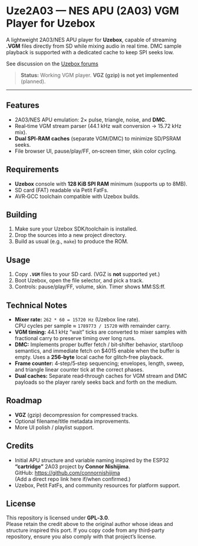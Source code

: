 # Uze2A03 — NES APU (2A03) VGM Player for Uzebox

A lightweight 2A03/NES APU player for **Uzebox**, capable of streaming **.VGM** files directly from SD while mixing audio in real time. DMC sample playback is supported with a dedicated cache to keep SPI seeks low.

See discussion on the [Uzebox forums](https://uzebox.org/forums/viewtopic.php?t=11501)

> **Status:** Working VGM player. **VGZ (gzip) is not yet implemented** (planned).

---

## Features

- 2A03/NES APU emulation: 2× pulse, triangle, noise, and **DMC**.
- Real‑time VGM stream parser (44.1 kHz wait conversion → 15.72 kHz mix).
- **Dual SPI‑RAM caches** (separate VGM/DMC) to minimize SD/PSRAM seeks.
- File browser UI, pause/play/FF, on‑screen timer, skin color cycling.

## Requirements

- **Uzebox** console with **128 KiB SPI RAM** minimum (supports up to 8MB).
- SD card (FAT) readable via Petit FatFs.
- AVR‑GCC toolchain compatible with Uzebox builds.

## Building

1. Make sure your Uzebox SDK/toolchain is installed.
2. Drop the sources into a new project directory.
3. Build as usual (e.g., `make`) to produce the ROM.

## Usage

1. Copy **`.VGM`** files to your SD card. (VGZ is **not** supported yet.)
2. Boot Uzebox, open the file selector, and pick a track.
3. Controls: pause/play/FF, volume, skin. Timer shows MM:SS:ff.

## Technical Notes

- **Mixer rate:** `262 * 60 = 15720 Hz` (Uzebox line rate).  
  CPU cycles per sample ≈ `1789773 / 15720` with remainder carry.
- **VGM timing:** 44.1 kHz “wait” ticks are converted to mixer samples with fractional carry to preserve timing over long runs.
- **DMC:** Implements proper buffer fetch / bit‑shifter behavior, start/loop semantics, and immediate fetch on $4015 enable when the buffer is empty. Uses a **256‑byte** local cache for glitch‑free playback.
- **Frame counter:** 4‑step/5‑step sequencing; envelopes, length, sweep, and triangle linear counter tick at the correct phases.
- **Dual caches:** Separate read‑through caches for VGM stream and DMC payloads so the player rarely seeks back and forth on the medium.

## Roadmap

- **VGZ** (gzip) decompression for compressed tracks.
- Optional filename/title metadata improvements.
- More UI polish / playlist support.

## Credits

- Initial APU structure and variable naming inspired by the ESP32 **“cartridge”** 2A03 project by **Connor Nishijima**.  
  GitHub: https://github.com/connornishijima  
  (Add a direct repo link here if/when confirmed.)
- Uzebox, Petit FatFs, and community resources for platform support.

## License

This repository is licensed under **GPL‑3.0**.  
Please retain the credit above to the original author whose ideas and structure inspired this port. If you copy code from any third‑party repository, ensure you also comply with that project’s license.

